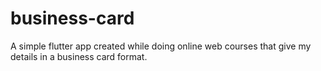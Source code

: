 # business-card
A simple flutter app created while doing online web courses that give my details in a business card format.
